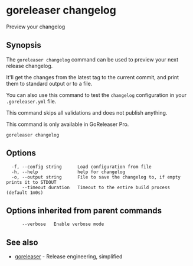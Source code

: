 # goreleaser changelog

Preview your changelog

## Synopsis

The `goreleaser changelog` command can be used to preview your next release changelog.

It'll get the changes from the latest tag to the current commit, and print them to standard output or to a file.

You can also use this command to test the `changelog` configuration in your `.goreleaser.yml` file.

This command skips all validations and does not publish anything.

This command is only available in GoReleaser Pro.


```
goreleaser changelog
```

## Options

```
  -f, --config string      Load configuration from file
  -h, --help               help for changelog
  -o, --output string      File to save the changelog to, if empty prints it to STDOUT
      --timeout duration   Timeout to the entire build process (default 1m0s)
```

## Options inherited from parent commands

```
      --verbose   Enable verbose mode
```

## See also

* [goreleaser](goreleaser.md)	 - Release engineering, simplified

